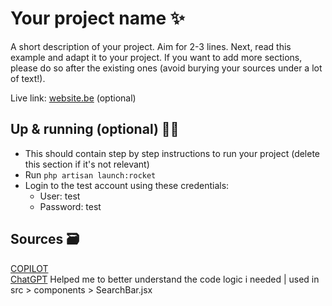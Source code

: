 # Your project name ✨

A short description of your project. Aim for 2-3 lines.
Next, read this example and adapt it to your project.
If you want to add more sections, please do so after the existing ones (avoid burying your sources under a lot of text!).

Live link: [website.be](website.be) (optional)

## Up & running (optional) 🏃‍➡️

- This should contain step by step instructions to run your project (delete this section if it's not relevant)
- Run `php artisan launch:rocket`
- Login to the test account using these credentials:
  - User: test
  - Password: test

## Sources 🗃️

[COPILOT](https://github.com/features/copilot)</br>
[ChatGPT](https://chatgpt.com/share/682a1119-b828-800e-9533-ca6139d7db06) Helped me to better understand the code logic i needed | used in src > components > SearchBar.jsx
